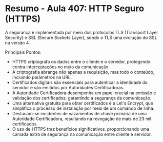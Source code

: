 # Resumo - Aula 407: HTTP Seguro (HTTPS)

A segurança é implementada por meio dos protocolos TLS (Transport Layer Security) e SSL (Secure Sockets Layer), sendo o TLS uma evolução do SSL na versão 4.

Principais Pontos:
- HTTPS criptografa os dados entre o cliente e o servidor, protegendo contra interceptações no meio da comunicação.
- A criptografia abrange não apenas a requisição, mas todo o conteúdo, incluindo parâmetros na URL.
- Certificados digitais são essenciais para autenticar a identidade do servidor e são emitidos por Autoridades Certificadoras.
- A Autoridade Certificadora desempenha um papel crucial na emissão e validação dos certificados, garantindo a segurança da comunicação.
- Uma alternativa gratuita para obter certificados é a Let's Encrypt, que simplifica o processo de instalação por meio de um comando de linha.
- Destacam-se incidentes de vazamentos de chave primária de uma Autoridade Certificadora, resultando na revogação de mais de 23 mil certificados.
- O uso de HTTPS traz benefícios significativos, proporcionando uma camada extra de segurança na comunicação entre cliente e servidor.

